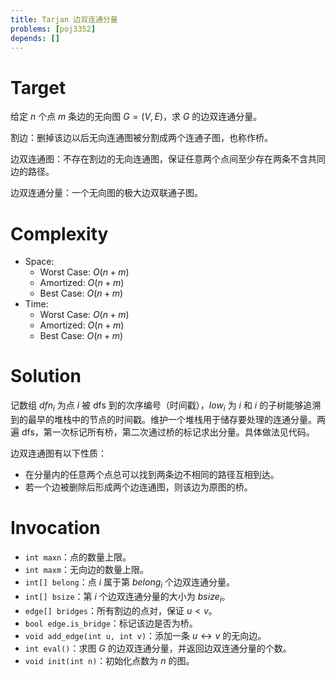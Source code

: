 ```yaml
---
title: Tarjan 边双连通分量
problems: [poj3352]
depends: []
---
```


# Target

给定 $n$ 个点 $m$ 条边的无向图 $G = (V, E)$，求 $G$ 的边双连通分量。

割边：删掉该边以后无向连通图被分割成两个连通子图，也称作桥。

边双连通图：不存在割边的无向连通图，保证任意两个点间至少存在两条不含共同边的路径。

边双连通分量：一个无向图的极大边双联通子图。

# Complexity

* Space:
  * Worst Case: $O(n + m)$
  * Amortized: $O(n + m)$
  * Best Case: $O(n + m)$
* Time:
  * Worst Case: $O(n + m)$
  * Amortized: $O(n + m)$
  * Best Case: $O(n + m)$

# Solution

记数组 $dfn_i$ 为点 $i$ 被 dfs 到的次序编号（时间戳），$low_i$ 为 $i$ 和 $i$ 的子树能够追溯到的最早的堆栈中的节点的时间戳。维护一个堆栈用于储存要处理的连通分量。两遍 dfs，第一次标记所有桥，第二次通过桥的标记求出分量。具体做法见代码。

边双连通图有以下性质：

* 在分量内的任意两个点总可以找到两条边不相同的路径互相到达。
* 若一个边被删除后形成两个边连通图，则该边为原图的桥。

# Invocation

* `int maxn`：点的数量上限。
* `int maxm`：无向边的数量上限。
* `int[] belong`：点 $i$ 属于第 $belong_i$ 个边双连通分量。
* `int[] bsize`：第 $i$ 个边双连通分量的大小为 $bsize_i$。
* `edge[] bridges`：所有割边的点对，保证 $u < v$。
* `bool edge.is_bridge`：标记该边是否为桥。
* `void add_edge(int u, int v)`：添加一条 $u \leftrightarrow v$ 的无向边。
* `int eval()`：求图 $G$ 的边双连通分量，并返回边双连通分量的个数。
* `void init(int n)`：初始化点数为 $n$ 的图。

